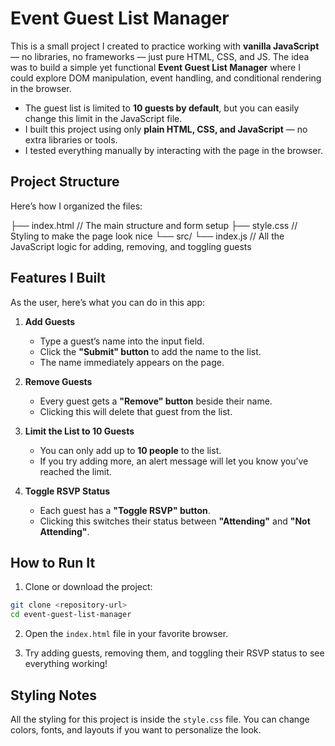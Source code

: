 # Event Guest List Manager

This is a small project I created to practice working with **vanilla JavaScript** — no libraries, no frameworks — just pure HTML, CSS, and JS. The idea was to build a simple yet functional **Event Guest List Manager** where I could explore DOM manipulation, event handling, and conditional rendering in the browser.
* The guest list is limited to **10 guests by default**, but you can easily change this limit in the JavaScript file.
* I built this project using only **plain HTML, CSS, and JavaScript** — no extra libraries or tools.
* I tested everything manually by interacting with the page in the browser.

## Project Structure

Here’s how I organized the files:

├── index.html       // The main structure and form setup
├── style.css        // Styling to make the page look nice
└── src/
    └── index.js    // All the JavaScript logic for adding, removing, and toggling guests

## Features I Built

As the user, here’s what you can do in this app:

1. **Add Guests**

   * Type a guest’s name into the input field.
   * Click the **"Submit" button** to add the name to the list.
   * The name immediately appears on the page.

2. **Remove Guests**

   * Every guest gets a **"Remove" button** beside their name.
   * Clicking this will delete that guest from the list.

3. **Limit the List to 10 Guests**

   * You can only add up to **10 people** to the list.
   * If you try adding more, an alert message will let you know you’ve reached the limit.

4. **Toggle RSVP Status**

   * Each guest has a **"Toggle RSVP" button**.
   * Clicking this switches their status between **"Attending"** and **"Not Attending"**.

## How to Run It

1. Clone or download the project:

```bash
git clone <repository-url>
cd event-guest-list-manager
```

2. Open the `index.html` file in your favorite browser.

3. Try adding guests, removing them, and toggling their RSVP status to see everything working!

## Styling Notes

All the styling for this project is inside the `style.css` file. You can change colors, fonts, and layouts if you want to personalize the look.
